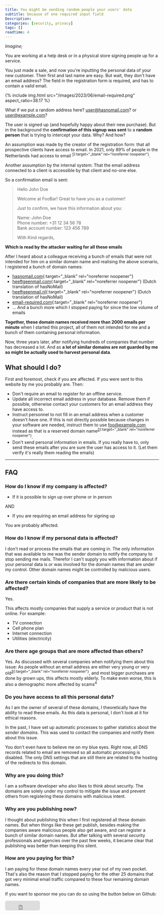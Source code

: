 ```yaml
---
title: You might be sending random people your users' data
subtitle: because of one required input field
Description:
categories: [security, privacy]
tags: []
readtime: 4
---
```


_Imagine;_

You are working at a help desk or in a physical store signing people up for a service.

You just made a sale, and now you're inputting the personal data of your new customer.
Their first and last name are easy. But wait, they don't have an email address?
The field in the registration form is required, and has to contain a valid email.

{% include img.html src="/images/2023/06/email-required.png" aspect_ratio=38.17 %}

What if we put a random address here? <a href="mailto:user@hasnomail.com">user@hasnomail.com</a>? or <a href="mailto:user@example.com">user@example.com</a>?

The user is signed up (and hopefully happy about their new purchase).
But in the background the **confirmation of this signup was sent** to a **random person** that is trying to intercept your data. Why? And how?

An assumption was made by the creator of the registration form: that all prospective clients have access to email. 
In 2021, only 89% of people in the Netherlands had access to email <sup>[1](https://longreads.cbs.nl/ict-kennis-en-economie-2022/ict-gebruik-bij-personen/){:target="_blank" rel="noreferrer noopener"}</sup>. 

Another assumption by the internal system: That the email address connected to a client is accessible by that client and no-one else.

So a confirmation email is sent:

> Hello John Doe
> 
> 
> Welcome at FooBar! Great to have you as a customer!
> 
> 
> Just to confirm, we have this information about you:
> 
> 
> Name: John Doe<br>
> Phone number: +31 12 34 56 78<br>
> Bank account number: 123 456 789<br>
> 
> With Kind regards,

**Which is read by the attacker waiting for all these emails**

After I heard about a colleague receiving a bunch of emails that were not intended for him on a similar domain name and realising the above scenario, I registered a bunch of domain names:

- [hasnomail.com](https://hasnomail.com){:target="_blank" rel="noreferrer noopener"}
- [heeftgeenmail.com](https://heeftgeenmail.com){:target="_blank" rel="noreferrer noopener"} (Dutch translation of hasNoMail)
- [heeftgeenmail.nl](https://heeftgeenmail.nl){:target="_blank" rel="noreferrer noopener"} (Dutch translation of hasNoMail)
- [email-required.com](https://email-required.com){:target="_blank" rel="noreferrer noopener"}
- ... And a bunch more which I stopped paying for since the low volume of emails

**Together, these domain names received more than 2000 emails per minute** when I started this project, all of them not intended for me and a bunch of them containing personal information.

Now, three years later, after notifying hundreds of companies that number has decreased a lot. And as **a lot of similar domains are not guarded by me so might be actually used to harvest personal data**.

## What should I do?

First and foremost, check if you are affected. If you were sent to this website by me you probably are. Then:

- Don't require an email to register for an offline service.
- Update all incorrect email address in your database. Remove them if possible, otherwise contact your customers for an email address they have access to.
- Instruct personnel to not fill in an email address when a customer doesn't have one. If this is not directly possible because changes in your software are needed, instruct them to use <a href="mailto:foo@example.com">foo@example.com</a> instead as that is a reserved domain name<sup>[2](https://www.iana.org/domains/reserved){:target="_blank" rel="noreferrer noopener"}</sup>. 
- Don't send personal information in emails. If you really have to, only send these emails after you are sure the user has access to it. (Let them verify it's really them reading the emails)

---

## FAQ

### How do I know if my company is affected?

- If it is possible to sign up over phone or in person

AND

- If you are requiring an email address for signing up

You are probably affected.

### How do I know if my personal data is affected?

I don't read or process the emails that are coming in.
The only information that was available to me was the sender domain to notify the company to stop sending me mails.
Therefor I can't supply you with information about if your personal data is or was involved for the domain names that are under my control.
Other domain names might be controlled by malicious users.

### Are there certain kinds of companies that are more likely to be affected?

Yes.

This affects mostly companies that supply a service or product that is not online. For example:

- TV connection
- Cell phone plan
- Internet connection
- Utilities (electricity)

### Are there age groups that are more affected than others?

Yes. As discussed with several companies when notifying them about this issue: As people without an email address are either very young or very old<sup>[3](https://longreads.cbs.nl/ict-kennis-en-economie-2022/ict-gebruik-bij-personen/){:target="_blank" rel="noreferrer noopener"}</sup>, and most bigger purchases are done by grown ups, this affects mostly elderly.
To make even worse, this is also a demographic more affected by scams<sup>4</sup>

### Do you have access to all this personal data?

As I am the owner of several of these domains, I theoretically have the ability to read these emails.
As this data is personal, I don't look at it for ethical reasons.

In the past, I have set up automatic processes to gather statistics about the _sender domains_.
This was used to contact the companies and notify them about this issue.

You don't even have to believe me on my blue eyes. Right now, all DNS records related to email are removed so all automatic processing is disabled.
The only DNS settings that are still there are related to the hosting of the redirects to this domain.

### Why are you doing this?

I am a software developer who also likes to think about security.
The domains are solely under my control to mitigate the issue and prevent others from registering these domains with malicious intent.

### Why are you publishing now?

I thought about publishing this when I first registered all these domain names. But when things like these get publish, besides making the companies aware malicious people also get aware, and can register a bunch of similar domain names. But after talking with several security professionals and agencies over the past few weeks, it became clear that publishing was better than keeping this silent.

### How are you paying for this?

I am paying for these domain names every year out of my own pocket. That's also the reason that I stopped paying for the other 25 domains that got very minimal email traffic compared to these four remaining domain names.

If you want to sponsor me you can do so using the button below on Github:

<iframe src="https://github.com/sponsors/PrinsFrank/button" title="Sponsor PrinsFrank" height="32" width="114" style="border: 0; border-radius: 6px;"></iframe>
